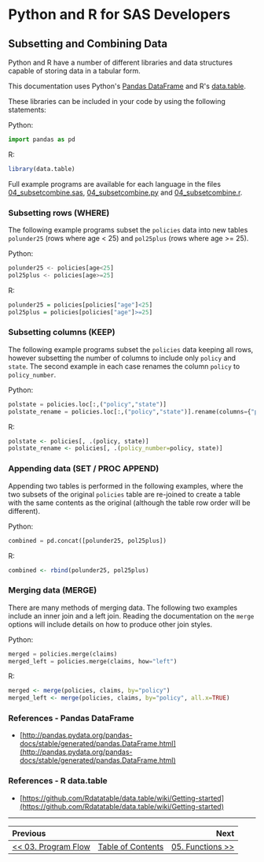 # Python and R for SAS Developers

## Subsetting and Combining Data

Python and R have a number of different libraries and data structures capable of storing data in a tabular form.

This documentation uses Python's [Pandas DataFrame](http://pandas.pydata.org/pandas-docs/stable/generated/pandas.DataFrame.html) and R's [data.table](https://cran.r-project.org/web/packages/data.table/index.html).

These libraries can be included in your code by using the following statements:

Python:

```python
import pandas as pd
```

R:

```r
library(data.table)
```

Full example programs are available for each language in the files [04_subsetcombine.sas](../src/04_subsetcombine.sas), [04_subsetcombine.py](../src/04_subsetcombine.py) and [04_subsetcombine.r](../src/04_subsetcombine.r).

### Subsetting rows (WHERE)

The following example programs subset the `policies` data into new tables `polunder25` (rows where age &lt; 25) and `pol25plus` (rows where age &gt;= 25).

Python:

```python
polunder25 <- policies[age<25]
pol25plus <- policies[age>=25]
```

R:

```r
polunder25 = policies[policies["age"]<25]
pol25plus = policies[policies["age"]>=25]
```

### Subsetting columns (KEEP)

The following example programs subset the `policies` data keeping all rows, however subsetting the number of columns to include only `policy` and `state`.  The second example in each case renames the column `policy` to `policy_number`.

Python:

```python
polstate = policies.loc[:,("policy","state")]
polstate_rename = policies.loc[:,("policy","state")].rename(columns={"policy": "policy_number"})
```

R:

```r
polstate <- policies[, .(policy, state)]
polstate_rename <- policies[, .(policy_number=policy, state)]
```

### Appending data (SET / PROC APPEND)

Appending two tables is performed in the following examples, where the two subsets of the original `policies` table are re-joined to create a table with the same contents as the original (although the table row order will be different).

Python:

```python
combined = pd.concat([polunder25, pol25plus])
```

R:

```r
combined <- rbind(polunder25, pol25plus)
```

### Merging data (MERGE)

There are many methods of merging data.  The following two examples include an inner join and a left join.  Reading the documentation on the `merge` options will include details on how to produce other join styles.

Python:

```python
merged = policies.merge(claims)
merged_left = policies.merge(claims, how="left")
```

R:

```r
merged <- merge(policies, claims, by="policy")
merged_left <- merge(policies, claims, by="policy", all.x=TRUE)
```

### References - Pandas DataFrame

* [http://pandas.pydata.org/pandas-docs/stable/generated/pandas.DataFrame.html](http://pandas.pydata.org/pandas-docs/stable/generated/pandas.DataFrame.html)

### References - R data.table

* [https://github.com/Rdatatable/data.table/wiki/Getting-started](https://github.com/Rdatatable/data.table/wiki/Getting-started)

---

| Previous       |                | Next           |
|:-------------- |:--------------:| --------------:|
| [&lt;&lt; 03. Program Flow](03_ProgramFlow.md) | [Table of Contents](00_TOC.md) | [05. Functions &gt;&gt;](05_Functions.md) |
